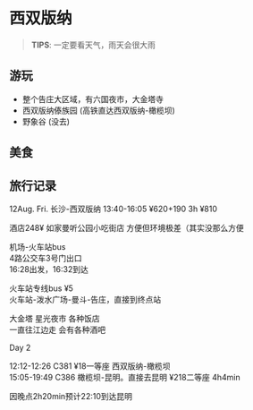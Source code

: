 # 西双版纳

> **TIPS**: 一定要看天气，雨天会很大雨

## 游玩

- 整个告庄大区域，有六国夜市，大金塔寺
- 西双版纳傣族园 (高铁直达西双版纳-橄榄坝)
- 野象谷 (没去)

## 美食

## 旅行记录

12Aug. Fri. 长沙-西双版纳 13:40-16:05 ¥620+190 3h ¥810  

酒店248¥ 如家曼听公园小吃街店 方便但环境极差（其实没那么方便

机场-火车站bus  
4路公交车3号门出口  
16:28出发，16:32到达  

火车站专线bus ¥5  
火车站-泼水广场-曼斗-告庄，直接到终点站  

大金塔 星光夜市 各种饭店  
一直往江边走 会有各种酒吧  

Day 2

12:12-12:26 C381 ¥18一等座 西双版纳-橄榄坝  
15:05-19:49 C386 橄榄坝-昆明。直接去昆明 ¥218二等座 4h4min  

因晚点2h20min预计22:10到达昆明
